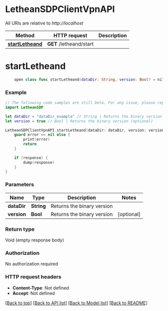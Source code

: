# LetheanSDPClientVpnAPI

All URIs are relative to *http://localhost*

Method | HTTP request | Description
------------- | ------------- | -------------
[**startLetheand**](LetheanSDPClientVpnAPI.md#startletheand) | **GET** /letheand/start | 


# **startLetheand**
```swift
    open class func startLetheand(dataDir: String, version: Bool? = nil, completion: @escaping (_ data: Void?, _ error: Error?) -> Void)
```



### Example
```swift
// The following code samples are still beta. For any issue, please report via http://github.com/OpenAPITools/openapi-generator/issues/new
import LetheanSDP

let dataDir = "dataDir_example" // String | Returns the binary version
let version = true // Bool | Returns the binary version (optional)

LetheanSDPClientVpnAPI.startLetheand(dataDir: dataDir, version: version) { (response, error) in
    guard error == nil else {
        print(error)
        return
    }

    if (response) {
        dump(response)
    }
}
```

### Parameters

Name | Type | Description  | Notes
------------- | ------------- | ------------- | -------------
 **dataDir** | **String** | Returns the binary version | 
 **version** | **Bool** | Returns the binary version | [optional] 

### Return type

Void (empty response body)

### Authorization

No authorization required

### HTTP request headers

 - **Content-Type**: Not defined
 - **Accept**: Not defined

[[Back to top]](#) [[Back to API list]](../README.md#documentation-for-api-endpoints) [[Back to Model list]](../README.md#documentation-for-models) [[Back to README]](../README.md)

